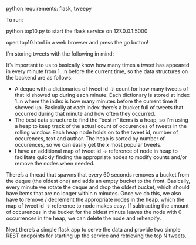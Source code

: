 python requirements: flask, tweepy

To run:

python top10.py to start the flask service on 127.0.0.1:5000

open top10.html in a web browser and press the go button!

I’m storing tweets with the following in mind:

It’s important to us to basically know how many times a tweet has appeared in every minute from 1...n before the current time, so the data structures on the backend are as follows:

- A deque with a dictionaries of tweet id -> count for how many tweets of that id showed up during each minute.  Each dictionary is stored at index 1..n where the index is how many minutes before the current time it showed up.  Basically at each index there’s a bucket full of tweets that occurred during that minute and how often they occurred.
- The best data structure to find the “best n” items is a heap, so I’m using a heap to keep track of the actual count of occurences of tweets in the rolling window.  Each heap node holds on to the tweet id, number of occurences, text and author.  The heap is sorted by number of occurences, so we can easily get the x most popular tweets.
- I have an additional map of tweet id -> reference of node in heap to facilitate quickly finding the appropriate nodes to modify counts and/or remove the nodes when needed.

There’s a thread that spawns that every 60 seconds removes a bucket from the deque (the oldest one) and adds an empty bucket to the front.  Basically, every minute we rotate the deque and drop the oldest bucket, which should have items that are no longer within n minutes.  Once we do this, we also have to remove / decrement the appropriate nodes in the heap, which the map of tweet id -> reference to node makes easy.  If subtracting the amount of occurences in the bucket for the oldest minute leaves the node with 0 occurrences in the heap, we can delete the node and reheapify.

Next there’s a simple flask app to serve the data and provide two simple REST endpoints for starting up the service and retrieving the top N tweets.

